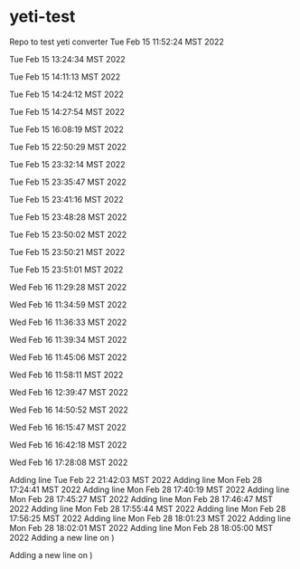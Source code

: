 # yeti-test
Repo to test yeti converter
Tue Feb 15 11:52:24 MST 2022

Tue Feb 15 13:24:34 MST 2022

Tue Feb 15 14:11:13 MST 2022

Tue Feb 15 14:24:12 MST 2022

Tue Feb 15 14:27:54 MST 2022

Tue Feb 15 16:08:19 MST 2022

Tue Feb 15 22:50:29 MST 2022

Tue Feb 15 23:32:14 MST 2022

Tue Feb 15 23:35:47 MST 2022

Tue Feb 15 23:41:16 MST 2022

Tue Feb 15 23:48:28 MST 2022

Tue Feb 15 23:50:02 MST 2022

Tue Feb 15 23:50:21 MST 2022

Tue Feb 15 23:51:01 MST 2022

Wed Feb 16 11:29:28 MST 2022

Wed Feb 16 11:34:59 MST 2022

Wed Feb 16 11:36:33 MST 2022

Wed Feb 16 11:39:34 MST 2022

Wed Feb 16 11:45:06 MST 2022

Wed Feb 16 11:58:11 MST 2022

Wed Feb 16 12:39:47 MST 2022

Wed Feb 16 14:50:52 MST 2022

Wed Feb 16 16:15:47 MST 2022

Wed Feb 16 16:42:18 MST 2022

Wed Feb 16 17:28:08 MST 2022

Adding line Tue Feb 22 21:42:03 MST 2022
Adding line Mon Feb 28 17:24:41 MST 2022
Adding line Mon Feb 28 17:40:19 MST 2022
Adding line Mon Feb 28 17:45:27 MST 2022
Adding line Mon Feb 28 17:46:47 MST 2022
Adding line Mon Feb 28 17:55:44 MST 2022
Adding line Mon Feb 28 17:56:25 MST 2022
Adding line Mon Feb 28 18:01:23 MST 2022
Adding line Mon Feb 28 18:02:01 MST 2022
Adding line Mon Feb 28 18:05:00 MST 2022
Adding a new line on )

Adding a new line on )

